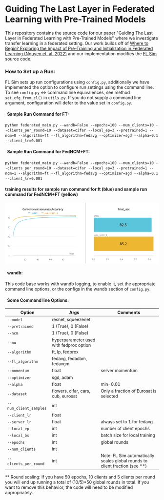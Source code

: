 
# Guiding The Last Layer in Federated Learning with Pre-Trained Models

This repository contains the source code for our paper "Guiding The Last Layer in Federated Learning with Pre-Trained Models"
where we investigate transfer learning in a federated setting. Our work builds off of 
[Where to Begin? Exploring the Impact of Pre-Training and Initialization in Federated Learning (Nguyen et. al. 2022)](https://arxiv.org/abs/2206.15387)
and our implementation modifies the [FL Sim](https://github.com/facebookresearch/FLSim) source code. 

### How to Set up a Run:
FL Sim sets up run configurations using `config.py`, additionally we have implemented the option to configure run settings
using the command line. To see `config.py` <=> command line equivalences, see method `set_cfg_from_cl()` in `utils.py`.
 If you do not supply a command line argument, configuration will defer to the value set in `config.py`.

#### &nbsp;&nbsp;Sample Run Command for FT:
`python federated_main.py --wandb=False --epochs=100 --num_clients=10 --clients_per_round=10 --dataset=cifar --local_ep=3
--pretrained=1 --ncm=0 --algorithm=ft --fl_algorithm=fedavg --optimizer=sgd --alpha=0.1 --client_lr=0.001`
#### &nbsp;&nbsp;Sample Run Command for FedNCM+FT:
`python federated_main.py --wandb=False --epochs=100 --num_clients=10 --clients_per_round=10 --dataset=cifar --local_ep=3
--pretrained=1 --ncm=1 --algorithm=ft --fl_algorithm=fedavg --optimizer=sgd --alpha=0.1 --client_lr=0.001`

#### training results for sample run command for ft (blue) and sample run command for FedNCM+FT (yellow)

![alt text](https://github.com/GwenLegate/GuidingLastLayerFLPretrain/blob/main/images/ft_base.png?raw=true)
#### &nbsp;&nbsp;wandb:
This code base works with wandb logging, to enable it, set the appropriate command line options, or the configs in the 
wandb section of `config.py`.

#### &nbsp;&nbsp;Some Command line Options:
|Option                |Args                                      |Comments                              |
|----------------------|------------------------------------------|--------------------------------------|
| `--model`            |resnet, squeezenet                        |                                      |
|`--pretrained`        |1 (True), 0 (False)                       |                                      |
|`--ncm`               |1 (True), 0 (False)                       |                                      |
|`--mu`                |hyperparameter used with fedprox option   |                                      |
|`--algorithm`         |ft, lp, fedprox                           |                                      |
|`--fl_algorithm`      |fedavg, fedadam, fedavgm                  |                                      |
|`--momentum`          |float                                     |server momentum                       |
|`--optimizer`         |sgd, adam                                 |                                      |
|`--alpha`             |float                                     | min=0.01                             |
|`--dataset`           |flowers, cifar, cars, cub, eurosat        |Only a fraction of Eurosat is selected|
|`--num_client_samples`|int                                       |                                      |
|`--client_lr`         |float                                     |                                      |
|`--server_lr`         |float                                     |always set to 1 for fedavg            |
|`--local_ep`          |int                                       |number of client epochs               |
|`--local_bs`          |int                                       |batch size for local training         |
|`--epochs`            |int                                       |global rounds                         |
|`--num_clients`       |int                                       |                                      |
|`--clients_per_round` |int                                       |Note: FL Sim automatically scales global rounds to client fraction (see **)|

** Round scaling: If you have 50 epochs, 10 clients and 5 clients per round you will end up running a total of (10/5)*50 
global rounds in total. If you want to remove this behavior, the code will need to be modified appropriately.
